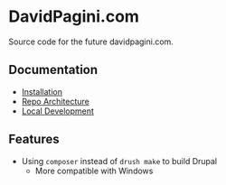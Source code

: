 # DavidPagini.com

Source code for the future davidpagini.com.

## Documentation
* [Installation](docs/installation.md)
* [Repo Architecture](docs/architecture.md)
* [Local Development](docs/local-development.md)

## Features
* Using `composer` instead of `drush make` to build Drupal
  * More compatible with Windows
